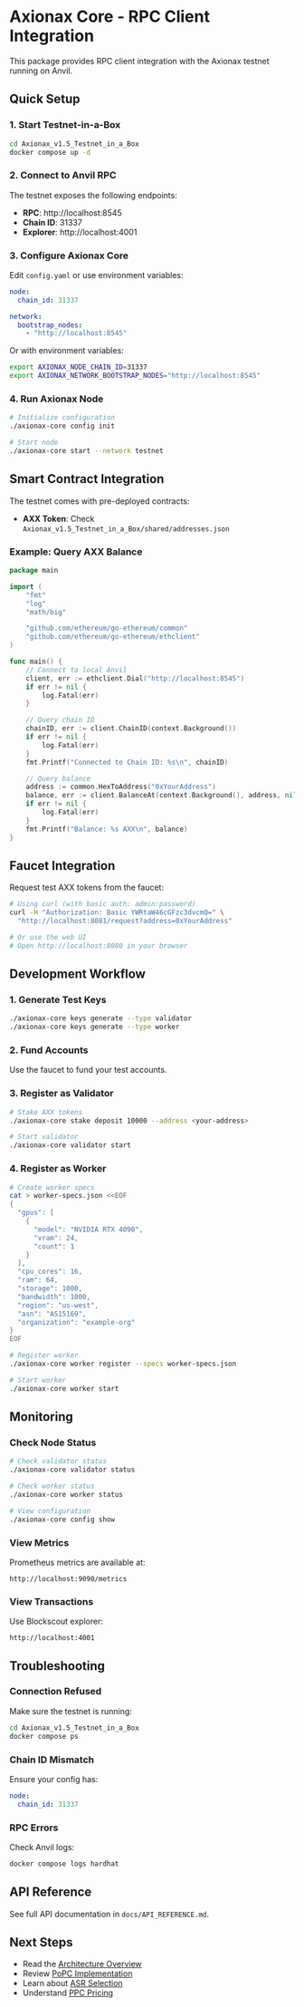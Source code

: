 # Axionax Core - RPC Client Integration

This package provides RPC client integration with the Axionax testnet running on Anvil.

## Quick Setup

### 1. Start Testnet-in-a-Box

```bash
cd Axionax_v1.5_Testnet_in_a_Box
docker compose up -d
```

### 2. Connect to Anvil RPC

The testnet exposes the following endpoints:

- **RPC**: http://localhost:8545
- **Chain ID**: 31337
- **Explorer**: http://localhost:4001

### 3. Configure Axionax Core

Edit `config.yaml` or use environment variables:

```yaml
node:
  chain_id: 31337

network:
  bootstrap_nodes:
    - "http://localhost:8545"
```

Or with environment variables:

```bash
export AXIONAX_NODE_CHAIN_ID=31337
export AXIONAX_NETWORK_BOOTSTRAP_NODES="http://localhost:8545"
```

### 4. Run Axionax Node

```bash
# Initialize configuration
./axionax-core config init

# Start node
./axionax-core start --network testnet
```

## Smart Contract Integration

The testnet comes with pre-deployed contracts:

- **AXX Token**: Check `Axionax_v1.5_Testnet_in_a_Box/shared/addresses.json`

### Example: Query AXX Balance

```go
package main

import (
    "fmt"
    "log"
    "math/big"

    "github.com/ethereum/go-ethereum/common"
    "github.com/ethereum/go-ethereum/ethclient"
)

func main() {
    // Connect to local Anvil
    client, err := ethclient.Dial("http://localhost:8545")
    if err != nil {
        log.Fatal(err)
    }

    // Query chain ID
    chainID, err := client.ChainID(context.Background())
    if err != nil {
        log.Fatal(err)
    }
    fmt.Printf("Connected to Chain ID: %s\n", chainID)

    // Query balance
    address := common.HexToAddress("0xYourAddress")
    balance, err := client.BalanceAt(context.Background(), address, nil)
    if err != nil {
        log.Fatal(err)
    }
    fmt.Printf("Balance: %s AXX\n", balance)
}
```

## Faucet Integration

Request test AXX tokens from the faucet:

```bash
# Using curl (with basic auth: admin:password)
curl -H "Authorization: Basic YWRtaW46cGFzc3dvcmQ=" \
  "http://localhost:8081/request?address=0xYourAddress"

# Or use the web UI
# Open http://localhost:8080 in your browser
```

## Development Workflow

### 1. Generate Test Keys

```bash
./axionax-core keys generate --type validator
./axionax-core keys generate --type worker
```

### 2. Fund Accounts

Use the faucet to fund your test accounts.

### 3. Register as Validator

```bash
# Stake AXX tokens
./axionax-core stake deposit 10000 --address <your-address>

# Start validator
./axionax-core validator start
```

### 4. Register as Worker

```bash
# Create worker specs
cat > worker-specs.json <<EOF
{
  "gpus": [
    {
      "model": "NVIDIA RTX 4090",
      "vram": 24,
      "count": 1
    }
  ],
  "cpu_cores": 16,
  "ram": 64,
  "storage": 1000,
  "bandwidth": 1000,
  "region": "us-west",
  "asn": "AS15169",
  "organization": "example-org"
}
EOF

# Register worker
./axionax-core worker register --specs worker-specs.json

# Start worker
./axionax-core worker start
```

## Monitoring

### Check Node Status

```bash
# Check validator status
./axionax-core validator status

# Check worker status
./axionax-core worker status

# View configuration
./axionax-core config show
```

### View Metrics

Prometheus metrics are available at:
```
http://localhost:9090/metrics
```

### View Transactions

Use Blockscout explorer:
```
http://localhost:4001
```

## Troubleshooting

### Connection Refused

Make sure the testnet is running:
```bash
cd Axionax_v1.5_Testnet_in_a_Box
docker compose ps
```

### Chain ID Mismatch

Ensure your config has:
```yaml
node:
  chain_id: 31337
```

### RPC Errors

Check Anvil logs:
```bash
docker compose logs hardhat
```

## API Reference

See full API documentation in `docs/API_REFERENCE.md`.

## Next Steps

- Read the [Architecture Overview](../ARCHITECTURE.md)
- Review [PoPC Implementation](../docs/POPC.md)
- Learn about [ASR Selection](../docs/ASR.md)
- Understand [PPC Pricing](../docs/PPC.md)
